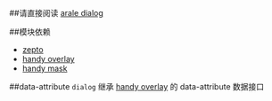 ##请直接阅读 [arale dialog](http://github.com/alipay/arale/tree/master/lib/dialog)

##模块依赖
- [zepto](http://github.com/alipay/arale/tree/master/lib/zepto)
- [handy overlay](overlay)
- [handy mask](overlay/src/mask.js)

##data-attribute
`dialog` 继承 [handy overlay](overlay) 的 data-attribute 数据接口